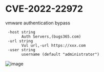 # CVE-2022-22972
vmware authentication bypass

 ```
  -host string
        Auth Servers,(bugs365.com)
  -url string
        Vul url,-url https://xxx.com
  -user string
        username (default "administrator")
 ```
![image](https://user-images.githubusercontent.com/96538641/170842677-a827192c-de39-4c82-911e-3a754b73befc.png)
